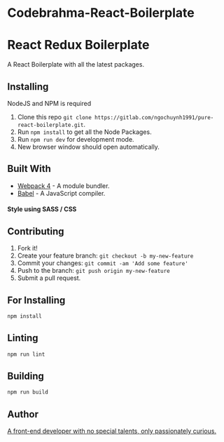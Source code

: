 # Codebrahma-React-Boilerplate

# React Redux Boilerplate
A React Boilerplate with all the latest packages.

## Installing
NodeJS and NPM is required

1. Clone this repo ``git clone https://gitlab.com/ngochuynh1991/pure-react-boilerplate.git``.
2. Run ``npm install`` to get all the Node Packages.
3. Run ``npm run dev`` for development mode.
4. New browser window should open automatically.

## Built With

* [Webpack 4](https://webpack.js.org/) - A module bundler.
* [Babel](https://babeljs.io/) - A JavaScript compiler.

#### Style using SASS / CSS

## Contributing

1. Fork it!
2. Create your feature branch: `git checkout -b my-new-feature`
3. Commit your changes: `git commit -am 'Add some feature'`
4. Push to the branch: `git push origin my-new-feature`
5. Submit a pull request.

## For Installing

```javascript
npm install
```

## Linting

```javascript
npm run lint
```

## Building

```javascript
npm run build
```

## Author
[A front-end developer with no special talents, only passionately curious.](https://gitlab.com/ngochuynh1991)




